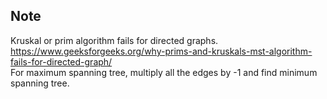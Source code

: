 ## Note 
Kruskal or prim algorithm fails for directed graphs. https://www.geeksforgeeks.org/why-prims-and-kruskals-mst-algorithm-fails-for-directed-graph/ <br/>
For maximum spanning tree, multiply all the edges by -1 and find minimum spanning tree.
